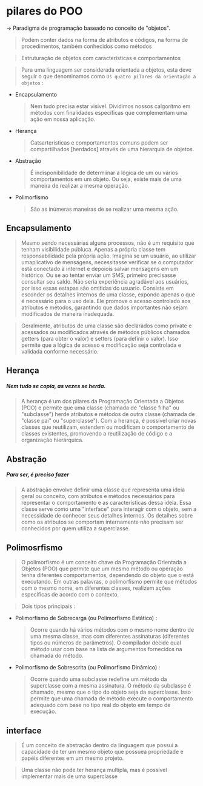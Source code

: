 # pilares do POO
-> Paradigma de programação baseado no conceito de "objetos".
> Podem conter dados na forma de atributos e códigos, na forma de procedimentos, também conhecidos como métodos

> Estruturação de objetos com características e comportamentos

> Para uma linguagem ser considerada orientada a objetos, esta deve seguir o que denominamos como `Os quatro pilares da orientação a objetos` :

* Encapsulamento
  > Nem tudo precisa estar visivel. Dividimos nossos calgorítmo em métodos com finalidades específicas que complementam uma ação em nossa aplicação.
* Herança
  > Catsarteristicas e comportamentos comuns podem ser compartilhados [herdados] através de uma hierarquia de objetos. 
* Abstração
  > É indisponibilidade de determiinar a lógica de um ou vários comportamentos em um objeto. Ou seja, existe mais de uma maneira de realizar a mesma operação.
* Polimorfismo
  > São as inúmeras maneiras de se realizar uma mesma ação.

## Encapsulamento
> Mesmo sendo necessárias alguns processos, não é um requisito que tenham visibilidade públuca. Apenas a própria classe tem responsabilidade pela própria ação. Imagina se um usuário, ao utilizar umaplicativo de mensagens, necessitasse verificar se o computador está conectado à internet e depoiois salvar mensagens em um histórico. Ou se ao tentar enviar um SMS, primeiro precisasse consultar seu saldo. Não seria experiência agradável aos usuários, por isso essas estapas são omitidas do usuario. Consiste em esconder os detalhes internos de uma classe, expondo apenas o que é necessário para o uso dela. Ele promove o acesso controlado aos atributos e métodos, garantindo que dados importantes não sejam modificados de maneira inadequada.

> Geralmente, atributos de uma classe são declarados como private e acessados ou modificados através de métodos públicos chamados getters (para obter o valor) e setters (para definir o valor). Isso permite que a lógica de acesso e modificação seja controlada e validada conforme necessário.

## Herança
##### Nem tudo se copia, as vezes se herda.
> A herança é um dos pilares da Programação Orientada a Objetos (POO) e permite que uma classe (chamada de "classe filha" ou "subclasse") herde atributos e métodos de outra classe (chamada de "classe pai" ou "superclasse"). Com a herança, é possível criar novas classes que reutilizam, estendem ou modificam o comportamento de classes existentes, promovendo a reutilização de código e a organização hierárquica.

## Abstração
##### Para ser, é preciso fazer
> A abstração envolve definir uma classe que representa uma ideia geral ou conceito, com atributos e métodos necessários para representar o comportamento e as características dessa ideia. Essa classe serve como uma "interface" para interagir com o objeto, sem a necessidade de conhecer seus detalhes internos. Os detalhes sobre como os atributos se comportam internamente não precisam ser conhecidos por quem utiliza a superclasse.

## Polimosrfismo
> O polimorfismo é um conceito chave da Programação Orientada a Objetos (POO) que permite que um mesmo método ou operação tenha diferentes comportamentos, dependendo do objeto que o está executando. Em outras palavras, o polimorfismo permite que métodos com o mesmo nome, em diferentes classes, realizem ações específicas de acordo com o contexto.

> Dois tipos principais :
* Polimorfismo de Sobrecarga (ou Polimorfismo Estático) :
  > Ocorre quando há vários métodos com o mesmo nome dentro de uma mesma classe, mas com diferentes assinaturas (diferentes tipos ou números de parâmetros). O compilador decide qual método usar com base na lista de argumentos fornecidos na chamada do método.
* Polimorfismo de Sobrescrita (ou Polimorfismo Dinâmico) :
  > Ocorre quando uma subclasse redefine um método da superclasse com a mesma assinatura. O método da subclasse é chamado, mesmo que o tipo do objeto seja da superclasse. Isso permite que uma chamada de método execute o comportamento adequado com base no tipo real do objeto em tempo de execução.

## interface 
> É um conceito de abstração dentro da linguagem que possui a capacidade de ter um mesmo objeto que possuea propriedade e papéis diferentes em um mesmo projeto.

> Uma classe não pode ter herança multipla, mas é possível implementar mais de uma superclasse 

